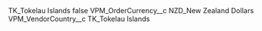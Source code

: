 <?xml version="1.0" encoding="UTF-8"?>
<CustomMetadata xmlns="http://soap.sforce.com/2006/04/metadata" xmlns:xsi="http://www.w3.org/2001/XMLSchema-instance" xmlns:xsd="http://www.w3.org/2001/XMLSchema">
    <label>TK_Tokelau Islands</label>
    <protected>false</protected>
    <values>
        <field>VPM_OrderCurrency__c</field>
        <value xsi:type="xsd:string">NZD_New Zealand Dollars</value>
    </values>
    <values>
        <field>VPM_VendorCountry__c</field>
        <value xsi:type="xsd:string">TK_Tokelau Islands</value>
    </values>
</CustomMetadata>
